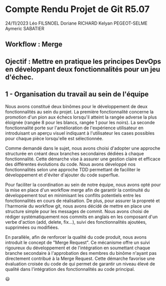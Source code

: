 # Compte Rendu Projet de Git R5.07

24/11/2023
Léo FILSNOEL
Doriane RICHARD
Kelyan PEGEOT-SELME
Aymeric SABATIER

## Workflow : Merge

## Ojectif : Mettre en pratique les principes DevOps en développant deux fonctionnalités pour un jeu d'échec.

## 1 - Organisation du travail au sein de l'équipe

Nous avons constitué deux binômes pour le développement de deux fonctionnalités au sein du projet. La première fonctionnalité concerne la promotion d'un pion aux échecs lorsqu'il atteint la rangée adverse la plus éloignée (rangée 8 pour les blancs, rangée 1 pour les noirs). La seconde fonctionnalité porte sur l'amélioration de l'expérience utilisateur en introduisant un aperçu visuel indiquant à l'utilisateur les cases possibles pour chaque pièce lorsqu'elle est sélectionnée.

Comme demandé dans le sujet, nous avons choisi d'adopter une approche structurée en créant deux branches secondaires dédiées à chaque fonctionnalité. Cette démarche vise à assurer une gestion claire et efficace des différentes évolutions du code. Nous avons développé nos fonctionnalités selon une approche TDD permettant de faciliter le développement et d'éviter d'ajouter du code superflue.

Pour faciliter la coordination au sein de notre équipe, nous avons opté pour la mise en place d'un workflow merge afin de garantir la continuité du développement tout en minimisant les conflits potentiels entre les fonctionnalités en cours de réalisation. De plus, pour assurer la propreté et l'harmonie du workflow git, nous avons décidé de mettre en place une structure simple pour les messages de commit. Nous avons choisi de rédiger systématiquement nos commits en anglais en les composant d'un verbe d'action (add, delete, fix…), suivi des fonctionnalités ajoutées, supprimées ou modifiées.

En parallèle, afin de renforcer la qualité du code produit, nous avons introduit le concept de "Merge Request". Ce mécanisme offre un suivi rigoureux du développement et de l'intégration en soumettant chaque branche secondaire à l'approbation des membres du binôme n'ayant pas directement contribué à la Merge Request. Cette démarche favorise une évaluation croisée du code de qui permet de garantir un niveau élevé de qualité dans l'intégration des fonctionnalités au code principal.

:smiley:
